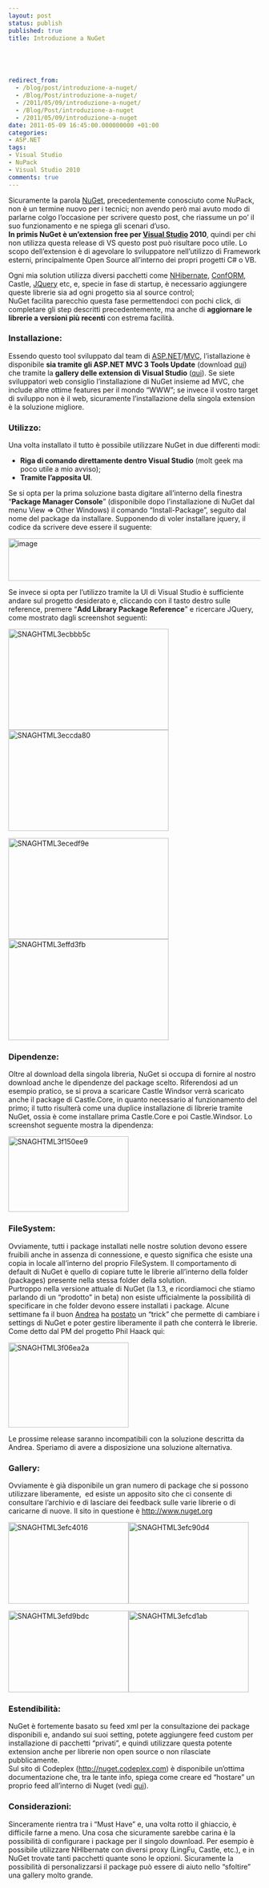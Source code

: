 ```yaml
---
layout: post
status: publish
published: true
title: Introduzione a NuGet





redirect_from: 
  - /blog/post/introduzione-a-nuget/
  - /Blog/Post/introduzione-a-nuget/
  - /2011/05/09/introduzione-a-nuget/
  - /Blog/Post/introduzione-a-nuget
  - /2011/05/09/introduzione-a-nuget
date: 2011-05-09 16:45:00.000000000 +01:00
categories:
- ASP.NET
tags:
- Visual Studio
- NuPack
- Visual Studio 2010
comments: true
---
```

<p>Sicuramente la parola <a title="NuGet Official Site" href="http://www.nuget.org/" rel="nofollow" target="_blank">NuGet</a>, precedentemente conosciuto come NuPack, non è un termine nuovo per i tecnici; non avendo però mai avuto modo di parlarne colgo l’occasione per scrivere questo post, che riassume un po’ il suo funzionamento e ne spiega gli scenari d’uso.     <br /><strong>In primis NuGet è un’extension free per </strong><a title="http://www.tostring.it/tags/archive/visual+studio" href="http://tostring.it/tags/archive/visual+studio" target="_blank"><strong>Visual Studio</strong></a><strong> 2010</strong>, quindi per chi non utilizza questa release di VS questo post può risultare poco utile. Lo scopo dell’extension è di agevolare lo sviluppatore nell’utilizzo di Framework esterni, principalmente Open Source all’interno dei propri progetti C# o VB. </p>  <p>Ogni mia solution utilizza diversi pacchetti come <a title="Posts su NHibernate" href="http://www.tostring.it/categories/archive/nhibernate/">NHibernate</a>, <a title="ConfORM" href="http://tostring.it/tags/archive/conform" target="_blank">ConfORM</a>, Castle, <a title="jQuery" href="http://tostring.it/tags/archive/jquery" target="_blank">JQuery</a> etc, e, specie in fase di startup, è necessario aggiungere queste librerie sia ad ogni progetto sia al source control;     <br />NuGet facilita parecchio questa fase permettendoci con pochi click, di completare gli step descritti precedentemente, ma anche di <strong>aggiornare le librerie a versioni più recenti</strong> con estrema facilità.</p>  <h3>Installazione:</h3>  <p>Essendo questo tool sviluppato dal team di <a title="ASP.NET posts" href="http://tostring.it/tags/archive/asp.net" target="_blank">ASP.NET</a>/<a title="ASP.NET MVC" href="http://tostring.it/tags/archive/mvc" target="_blank">MVC</a>, l’istallazione è disponibile <strong>sia tramite gli ASP.NET MVC 3 Tools Update</strong> (download <a title="ASP.NET MVC 3 Tools Update downlaod" href="http://www.microsoft.com/downloads/en/details.aspx?FamilyID=82cbd599-d29a-43e3-b78b-0f863d22811a" rel="nofollow" target="_blank">qui</a>) che tramite la <strong>gallery delle extension di Visual Studio</strong> (<a title="NuGet Package Manager" href="http://visualstudiogallery.msdn.microsoft.com/27077b70-9dad-4c64-adcf-c7cf6bc9970c" rel="nofollow" target="_blank">qui</a>). Se siete sviluppatori web consiglio l’installazione di NuGet insieme ad MVC, che include altre ottime features per il mondo “WWW”; se invece il vostro target di sviluppo non è il web, sicuramente l’installazione della singola extension è la soluzione migliore.</p>  <h3>Utilizzo:</h3>  <p>Una volta installato il tutto è possibile utilizzare NuGet in due differenti modi:</p>  <ul>   <li><strong>Riga di comando direttamente dentro Visual Studio</strong> (molt geek ma poco utile a mio avviso); </li>    <li><strong>Tramite l’apposita UI</strong>. </li> </ul>  <p>Se si opta per la prima soluzione basta digitare all’interno della finestra “<strong>Package Manager Console</strong>” (disponibile dopo l’installazione di NuGet dal menu View =&gt; Other Windows) il comando “Install-Package”, seguito dal nome del package da installare. Supponendo di voler installare jquery, il codice da scrivere deve essere il suguente:</p>  <p><img style="background-image: none; border-right-width: 0px; padding-left: 0px; padding-right: 0px; display: inline; border-top-width: 0px; border-bottom-width: 0px; border-left-width: 0px; padding-top: 0px" title="image" border="0" alt="image" src="http://www.tostring.it/UserFiles/imperugo/image_3_2.png" width="640" height="85" /></p>  <p>Se invece si opta per l’utilizzo tramite la UI di Visual Studio è sufficiente andare sul progetto desiderato e, cliccando con il tasto destro sulle reference, premere “<strong>Add Library Package Reference</strong>” e ricercare JQuery, come mostrato dagli screenshot seguenti:</p>  <p><a href="http://www.tostring.it/UserFiles/imperugo/SNAGHTML3ecbbb5c.png"><img style="background-image: none; border-right-width: 0px; padding-left: 0px; padding-right: 0px; display: inline; border-top-width: 0px; border-bottom-width: 0px; border-left-width: 0px; padding-top: 0px" title="SNAGHTML3ecbbb5c" border="0" alt="SNAGHTML3ecbbb5c" src="http://www.tostring.it/UserFiles/imperugo/SNAGHTML3ecbbb5c_thumb.png" width="320" height="202" /></a><a href="http://www.tostring.it/UserFiles/imperugo/SNAGHTML3eccda80.png"><img style="background-image: none; border-right-width: 0px; padding-left: 0px; padding-right: 0px; display: inline; border-top-width: 0px; border-bottom-width: 0px; border-left-width: 0px; padding-top: 0px" title="SNAGHTML3eccda80" border="0" alt="SNAGHTML3eccda80" src="http://www.tostring.it/UserFiles/imperugo/SNAGHTML3eccda80_thumb.png" width="320" height="202" /></a></p>  <p><a href="http://www.tostring.it/UserFiles/imperugo/SNAGHTML3ecedf9e.png"><img style="background-image: none; border-right-width: 0px; padding-left: 0px; padding-right: 0px; display: inline; border-top-width: 0px; border-bottom-width: 0px; border-left-width: 0px; padding-top: 0px" title="SNAGHTML3ecedf9e" border="0" alt="SNAGHTML3ecedf9e" src="http://www.tostring.it/UserFiles/imperugo/SNAGHTML3ecedf9e_thumb.png" width="320" height="202" /></a><a href="http://www.tostring.it/UserFiles/imperugo/SNAGHTML3effd3fb.png"><img style="background-image: none; border-right-width: 0px; padding-left: 0px; padding-right: 0px; display: inline; border-top-width: 0px; border-bottom-width: 0px; border-left-width: 0px; padding-top: 0px" title="SNAGHTML3effd3fb" border="0" alt="SNAGHTML3effd3fb" src="http://www.tostring.it/UserFiles/imperugo/SNAGHTML3effd3fb_thumb.png" width="320" height="202" /></a></p>  <h3>Dipendenze:</h3>  <p>Oltre al download della singola libreria, NuGet si occupa di fornire al nostro download anche le dipendenze del package scelto. Riferendosi ad un esempio pratico, se si prova a scaricare Castle Windsor verrà scaricato anche il package di Castle.Core, in quanto necessario al funzionamento del primo; il tutto risulterà come una duplice installazione di librerie tramite NuGet, ossia è come installare prima Castle.Core e poi Castle.Windsor. Lo screenshot seguente mostra la dipendenza:</p>  <p><a href="http://www.tostring.it/UserFiles/imperugo/SNAGHTML3f150ee9.png"><img style="background-image: none; border-right-width: 0px; padding-left: 0px; padding-right: 0px; display: inline; border-top-width: 0px; border-bottom-width: 0px; border-left-width: 0px; padding-top: 0px" title="SNAGHTML3f150ee9" border="0" alt="SNAGHTML3f150ee9" src="http://www.tostring.it/UserFiles/imperugo/SNAGHTML3f150ee9_thumb.png" width="240" height="151" /></a></p>  <h3>FileSystem:</h3>  <p>Ovviamente, tutti i package installati nelle nostre solution devono essere fruibili anche in assenza di connessione, e questo significa che esiste una copia in locale all’interno del proprio FileSystem. Il comportamento di default di NuGet è quello di copiare tutte le librerie all’interno della folder (packages) presente nella stessa folder della solution.    <br />Purtroppo nella versione attuale di NuGet (la 1.3, e ricordiamoci che stiamo parlando di un “prodotto” in beta) non esiste ufficialmente la possibilità di specificare in che folder devono essere installati i package. Alcune settimane fa il buon <a title="Il blog di Andrea Saltarello" href="http://blogs.ugidotnet.org/pape" rel="nofollow" target="_blank">Andrea</a> ha <a title="Usare path custom con NuGet" href="http://blogs.ugidotnet.org/pape/archive/2011/03/30/usare-path-custom-con-nuget.aspx" rel="nofollow" target="_blank">postato</a> un “trick” che permette di cambiare i settings di NuGet e poter gestire liberamente il path che conterrà le librerie. Come detto dal PM del progetto Phil Haack qui:</p>  <p><a href="http://www.tostring.it/UserFiles/imperugo/SNAGHTML3f06ea2a.png"><img style="background-image: none; border-right-width: 0px; padding-left: 0px; padding-right: 0px; display: inline; border-top-width: 0px; border-bottom-width: 0px; border-left-width: 0px; padding-top: 0px" title="SNAGHTML3f06ea2a" border="0" alt="SNAGHTML3f06ea2a" src="http://www.tostring.it/UserFiles/imperugo/SNAGHTML3f06ea2a_thumb.png" width="240" height="170" /></a></p>  <p>Le prossime release saranno incompatibili con la soluzione descritta da Andrea. Speriamo di avere a disposizione una soluzione alternativa.</p>  <h3>Gallery:</h3>  <p>Ovviamente è già disponibile un gran numero di package che si possono utilizzare liberamente,&#160; ed esiste un apposito sito che ci consente di consultare l’archivio e di lasciare dei feedback sulle varie librerie o di caricarne di nuove. Il sito in questione è <a href="http://www.nuget.org">http://www.nuget.org</a>&#160;</p>  <p><a href="http://www.tostring.it/UserFiles/imperugo/SNAGHTML3efc4016.png"><img style="background-image: none; border-right-width: 0px; padding-left: 0px; padding-right: 0px; display: inline; border-top-width: 0px; border-bottom-width: 0px; border-left-width: 0px; padding-top: 0px" title="SNAGHTML3efc4016" border="0" alt="SNAGHTML3efc4016" src="http://www.tostring.it/UserFiles/imperugo/SNAGHTML3efc4016_thumb.png" width="240" height="163" /></a><a href="http://www.tostring.it/UserFiles/imperugo/SNAGHTML3efc90d4.png"><img style="background-image: none; border-right-width: 0px; padding-left: 0px; padding-right: 0px; display: inline; border-top-width: 0px; border-bottom-width: 0px; border-left-width: 0px; padding-top: 0px" title="SNAGHTML3efc90d4" border="0" alt="SNAGHTML3efc90d4" src="http://www.tostring.it/UserFiles/imperugo/SNAGHTML3efc90d4_thumb.png" width="240" height="163" /></a></p>  <p><a href="http://www.tostring.it/UserFiles/imperugo/SNAGHTML3efd9bdc.png"><img style="background-image: none; border-right-width: 0px; padding-left: 0px; padding-right: 0px; display: inline; border-top-width: 0px; border-bottom-width: 0px; border-left-width: 0px; padding-top: 0px" title="SNAGHTML3efd9bdc" border="0" alt="SNAGHTML3efd9bdc" src="http://www.tostring.it/UserFiles/imperugo/SNAGHTML3efd9bdc_thumb.png" width="240" height="163" /></a><a href="http://www.tostring.it/UserFiles/imperugo/SNAGHTML3efcd1ab.png"><img style="background-image: none; border-right-width: 0px; padding-left: 0px; padding-right: 0px; display: inline; border-top-width: 0px; border-bottom-width: 0px; border-left-width: 0px; padding-top: 0px" title="SNAGHTML3efcd1ab" border="0" alt="SNAGHTML3efcd1ab" src="http://www.tostring.it/UserFiles/imperugo/SNAGHTML3efcd1ab_thumb.png" width="240" height="163" /></a></p>  <h3>Estendibilità:</h3>  <p>NuGet è fortemente basato su feed xml per la consultazione dei package disponibili e, andando sui suoi setting, potete aggiungere feed custom per installazione di pacchetti “privati”, e quindi utilizzare questa potente extension anche per librerie non open source o non rilasciate pubblicamente.    <br />Sul sito di Codeplex (<a href="http://nuget.codeplex.com">http://nuget.codeplex.com</a>) è disponibile un’ottima documentazione che, tra le tante info, spiega come creare ed “hostare” un proprio feed all’interno di Nuget (vedi <a title="Hosting Your Own NuGet Feeds" href="http://nuget.codeplex.com/wikipage?title=Hosting%20Your%20Own%20Local%20and%20Remote%20NuPack%20Feeds" rel="nofollow" target="_blank">qui</a>).     <br /></p>  <h3>Considerazioni:</h3>  <p>Sinceramente rientra tra i “Must Have” e, una volta rotto il ghiaccio, è difficile farne a meno. Una cosa che sicuramente sarebbe carina è la possibilità di configurare i package per il singolo download. Per esempio è possibile utilizzare NHIbernate con diversi proxy (LingFu, Castle, etc.), e in NuGet trovate tanti pacchetti quante sono le opzioni. Sicuramente la possibilità di personalizzarsi il package può essere di aiuto nello “sfoltire” una gallery molto grande.</p>
